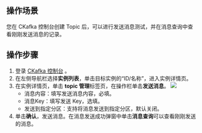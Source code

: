## 操作场景

您在 CKafka 控制台创建 Topic 后，可以进行发送消息测试，并在消息查询中查看刚刚发送消息的记录。

## 操作步骤

1. 登录 [CKafka 控制台](https://console.cloud.tencent.com/ckafka) 。
2. 在左侧导航栏选择**实例列表**，单击目标实例的“ID/名称”，进入实例详情页。
3. 在实例详情页，单击 **topic 管理**标签页，在操作栏单击**发送消息**。
   ![](https://qcloudimg.tencent-cloud.cn/raw/1f0c4e65ded79440077b0ddb9f8b843a.png)
   - 消息内容：填写发送消息内容，必填。
   - 消息Key：填写发送 Key，选填。
   - 发送到指定分区：支持将消息发送到指定分区，默认关闭。
4. 单击**确认**，发送消息。在消息发送成功弹窗中单击**消息查询**可以查看刚刚发送的消息。

